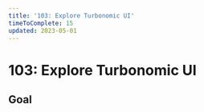 ```yaml
---
title: '103: Explore Turbonomic UI'
timeToComplete: 15
updated: 2023-05-01
---
```


# 103: Explore Turbonomic UI

## Goal
